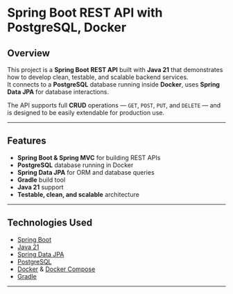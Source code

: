 # Spring Boot REST API with PostgreSQL, Docker

## Overview
This project is a **Spring Boot REST API** built with **Java 21** that demonstrates how to develop clean, testable, and scalable backend services.  
It connects to a **PostgreSQL** database running inside **Docker**, uses **Spring Data JPA** for database interactions.

The API supports full **CRUD** operations — `GET`, `POST`, `PUT`, and `DELETE` — and is designed to be easily extendable for production use.

---

## Features
- **Spring Boot & Spring MVC** for building REST APIs
- **PostgreSQL** database running in Docker
- **Spring Data JPA** for ORM and database queries
- **Gradle** build tool
- **Java 21** support
- **Testable, clean, and scalable** architecture

---

## Technologies Used
- [Spring Boot](https://spring.io/projects/spring-boot)
- [Java 21](https://openjdk.org/projects/jdk/21/)
- [Spring Data JPA](https://spring.io/projects/spring-data-jpa)
- [PostgreSQL](https://www.postgresql.org/)
- [Docker](https://www.docker.com/) & [Docker Compose](https://docs.docker.com/compose/)
- [Gradle](https://maven.apache.org/)

---

